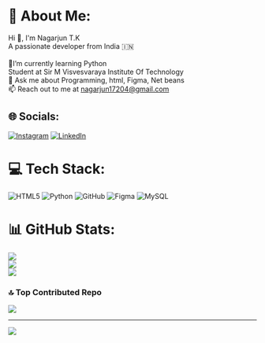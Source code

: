 # 💫 About Me:
Hi 👋, I'm Nagarjun T.K<br>A passionate developer from India 🇮🇳<br><br>🌱I’m currently learning Python<br>Student at Sir M Visvesvaraya Institute Of Technology<br>💬 Ask me about Programming, html, Figma, Net beans<br>📫 Reach out to me at nagarjun17204@gmail.com


## 🌐 Socials:
[![Instagram](https://img.shields.io/badge/Instagram-%23E4405F.svg?logo=Instagram&logoColor=white)](https://instagram.com/https://www.instagram.com/nagarjun_tk_17?igsh=ZGUzMzM3NWJiOQ==) [![LinkedIn](https://img.shields.io/badge/LinkedIn-%230077B5.svg?logo=linkedin&logoColor=white)](https://linkedin.com/in/http://www.linkedin.com/in/%20nagarjun-tk-7044322b5) 

# 💻 Tech Stack:
![HTML5](https://img.shields.io/badge/html5-%23E34F26.svg?style=flat&logo=html5&logoColor=white) ![Python](https://img.shields.io/badge/python-3670A0?style=flat&logo=python&logoColor=ffdd54) ![GitHub](https://img.shields.io/badge/github-%23121011.svg?style=flat&logo=github&logoColor=white) ![Figma](https://img.shields.io/badge/figma-%23F24E1E.svg?style=flat&logo=figma&logoColor=white) ![MySQL](https://img.shields.io/badge/mysql-4479A1.svg?style=flat&logo=mysql&logoColor=white)
# 📊 GitHub Stats:
![](https://github-readme-stats.vercel.app/api?username=nagarjuntk&theme=default_repocard&hide_border=true&include_all_commits=true&count_private=true)<br/>
![](https://github-readme-streak-stats.herokuapp.com/?user=nagarjuntk&theme=default_repocard&hide_border=true)<br/>
![](https://github-readme-stats.vercel.app/api/top-langs/?username=nagarjuntk&theme=default_repocard&hide_border=true&include_all_commits=true&count_private=true&layout=compact)

### 🔝 Top Contributed Repo
![](https://github-contributor-stats.vercel.app/api?username=nagarjuntk&limit=5&theme=dark&combine_all_yearly_contributions=true)

---
[![](https://visitcount.itsvg.in/api?id=nagarjuntk&icon=0&color=0)](https://visitcount.itsvg.in)

<!-- Proudly created with GPRM ( https://gprm.itsvg.in ) -->
